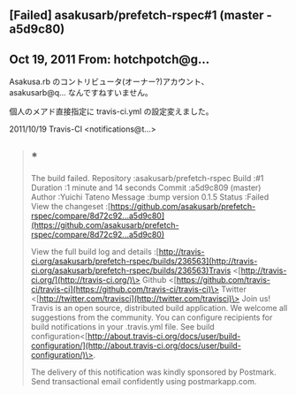 ## [Failed] asakusarb/prefetch-rspec#1 (master - a5d9c80)

## Oct 19, 2011 From: hotchpotch@g...

Asakusa.rb のコントリビュータ(オーナー?)アカウント、  
asakusarb@q... なんですねすいません。

個人のメアド直接指定に travis-ci.yml の設定変えました。

2011/10/19 Travis-CI \<notifications@t...\>

> ## \*
> 
> The build failed. Repository :asakusarb/prefetch-rspec Build :#1 Duration :1 minute and 14 seconds Commit :a5d9c809 (master) Author :Yuichi Tateno Message :bump version 0.1.5 Status :Failed View the changeset :[https://github.com/asakusarb/prefetch-rspec/compare/8d72c92...a5d9c80](https://github.com/asakusarb/prefetch-rspec/compare/8d72c92...a5d9c80)
> 
> View the full build log and details :[http://travis-ci.org/asakusarb/prefetch-rspec/builds/236563](http://travis-ci.org/asakusarb/prefetch-rspec/builds/236563)Travis \<[http://travis-ci.org/](http://travis-ci.org/)\> Github \<[https://github.com/travis-ci/travis-ci](https://github.com/travis-ci/travis-ci)\> Twitter \<[http://twitter.com/travisci](http://twitter.com/travisci)\> Join us! Travis is an open source, distributed build application. We welcome all suggestions from the community. You can configure recipients for build notifications in your .travis.yml file. See build configuration\<[http://about.travis-ci.org/docs/user/build-configuration/](http://about.travis-ci.org/docs/user/build-configuration/)\>.
> 
> The delivery of this notification was kindly sponsored by Postmark. Send transactional email confidently using postmarkapp.com.
